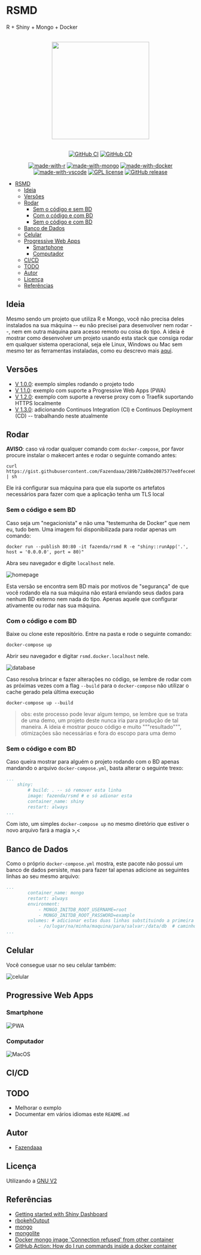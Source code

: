 # RSMD

R + Shiny + Mongo + Docker

<div align = "center">
<br>
<img src="./img/logo.png" height=260>
<br>
<br>

[![GitHub CI](https://github.com/Fazendaaa/RSMD/workflows/ci/badge.svg)](https://github.com/Fazendaaa/RSMD/.github/workflows/ci.yml)
[![GitHub CD](https://github.com/Fazendaaa/RSMD/workflows/cd/badge.svg)](https://github.com/Fazendaaa/RSMD/.github/workflows/cd.yml)

[![made-with-r](https://img.shields.io/badge/Made%20with-R-1f425f.svg?style=flat-square)](https://www.r-project.org/)
[![made-with-mongo](https://img.shields.io/badge/Made%20with-MongoDB-brightgreen?style=flat-square)](https://www.mongodb.com/)
[![made-with-docker](https://img.shields.io/badge/Made%20with-Docker-important?style=flat-square)](https://www.docker.com/)
[![made-with-vscode](https://img.shields.io/badge/made%20with-vscode-blueviolet?style=flat-square)](https://code.visualstudio.com/)
[![GPL license](https://img.shields.io/badge/License-GPL-blue.svg?style=flat-square)](https://github.com/Fazendaaa/RSMD/LICENSE.html)
[![GitHub release](https://img.shields.io/github/release/Fazendaaa/RSMD.svg?style=flat-square)](https://github.com/Fazendaaa/RSMD/releases/)

</div>

- [RSMD](#rsmd)
  - [Ideia](#ideia)
  - [Versões](#versões)
  - [Rodar](#rodar)
    - [Sem o código e sem BD](#sem-o-código-e-sem-bd)
    - [Com o código e com BD](#com-o-código-e-com-bd)
    - [Sem o código e com BD](#sem-o-código-e-com-bd)
  - [Banco de Dados](#banco-de-dados)
  - [Celular](#celular)
  - [Progressive Web Apps](#progressive-web-apps)
    - [Smartphone](#smartphone)
    - [Computador](#computador)
  - [CI/CD](#cicd)
  - [TODO](#todo)
  - [Autor](#autor)
  - [Licença](#licença)
  - [Referências](#referências)

## Ideia

Mesmo sendo um projeto que utiliza R e Mongo, você não precisa deles instalados na sua máquina -- eu não precisei para desenvolver nem rodar --, nem em outra máquina para acesso remoto ou coisa do tipo. A ideia é mostrar como desenvolver um projeto usando esta stack que consiga rodar em qualquer sistema operacional, seja ele Linux, Windows ou Mac sem mesmo ter as ferramentas instaladas, como eu descrevo mais [aqui](https://fazenda.hashnode.dev/analise-de-dados-site-banco-de-dados-tudo-no-isso-seu-pc-e-sem-precisar-instalar-o-r-shiny-e-o-mongo-ckcfwjz380058kns13oye8f03).

## Versões

- [V 1.0.0](https://github.com/Fazendaaa/RSMD/releases/tag/1.0.0): exemplo simples rodando o projeto todo
- [V 1.1.0](https://github.com/Fazendaaa/RSMD/releases/tag/1.1.0): exemplo com suporte a Progressive Web Apps (PWA)
- [V 1.2.0](https://github.com/Fazendaaa/RSMD/releases/tag/1.2.0): exemplo com suporte a reverse proxy com o Traefik suportando HTTPS localmente
- [V 1.3.0](): adicionando Continuos Integration (CI) e Continuos Deployment (CD) -- trabalhando neste atualmente

## Rodar

**AVISO**: caso vá rodar qualquer comando com `docker-compose`, por favor procure instalar o makecert antes e rodar o seguinte comando antes:

```shell
curl https://gist.githubusercontent.com/Fazendaaa/289b72a80e2087577ee0fecee06e4417/raw/3b661272a8e18f978f1ecb5dd1453da1ff5801c6/gistfile1.txt | sh
```

Ele irá configurar sua máquina para que ela suporte os artefatos necessários para fazer com que a aplicação tenha um TLS local

### Sem o código e sem BD

Caso seja um "negacionista" e não uma "testemunha de Docker" que nem eu, tudo bem. Uma imagem foi disponibilizada para rodar apenas um comando:

```shell
docker run --publish 80:80 -it fazenda/rsmd R -e "shiny::runApp('.', host = '0.0.0.0', port = 80)"
```

Abra seu navegador e digite `localhost` nele.

![homepage](./img/first.webp)

Esta versão se encontra sem BD mais por motivos de "segurança" de que você rodando ela na sua máquina não estará enviando seus dados para nenhum BD externo nem nada do tipo. Apenas aquele que configurar ativamente ou rodar nas sua máquina.

### Com o código e com BD

Baixe ou clone este repositório. Entre na pasta e rode o seguinte comando:

```shell
docker-compose up
```

Abrir seu navegador e digitar `rsmd.docker.localhost` nele.

![database](./img/second.png)

Caso resolva brincar e fazer alterações no código, se lembre de rodar com as próximas vezes com a flag `--build` para o `docker-compose` não utilizar o cache gerado pela última execução

```shell
docker-compose up --build
```

> obs: este processo pode levar algum tempo, se lembre que se trata de uma demo, um projeto deste nunca iria para produção de tal maneira. A ideia é mostrar pouco código e muito """resultado""", otimizações são necessárias e fora do escopo para uma demo

### Sem o código e com BD

Caso queira mostrar para alguém o projeto rodando com o BD apenas mandando o arquivo `docker-compose.yml`, basta alterar o seguinte trexo:

```yml
...
    shiny:
        # build: . -- só remover esta linha
        image: fazenda/rsmd # e só adionar esta
        container_name: shiny
        restart: always
...
```

Com isto, um simples `docker-compose up` no mesmo diretório que estiver o novo arquivo fará a magia >,<

## Banco de Dados

Como o próprio `docker-compose.yml` mostra, este pacote não possui um banco de dados persiste, mas para fazer tal apenas adicione as seguintes linhas ao seu mesmo arquivo:

```yml
...
        container_name: mongo
        restart: always
        environment:
            - MONGO_INITDB_ROOT_USERNAME=root
            - MONGO_INITDB_ROOT_PASSWORD=example
        volumes: # adicionar estas duas linhas substituindo a primeira parte do caminho pelo
            - /o/lugar/na/minha/maquina/para/salvar:/data/db  # caminho desejado, recomendo caminhos absolutos
...
```

## Celular

Você consegue usar no seu celular também:

![celular](./img/third.webp)

## Progressive Web Apps

### Smartphone

![PWA](https://media1.tenor.com/images/7247ed61cdad62f640f05fc08a56d607/tenor.gif?itemid=17780575)

### Computador

![MacOS](img/fourth.jpg)

## CI/CD

<!-- Documentar aqui em versão resumida -->

## TODO

- Melhorar o exmplo
- Documentar em vários idiomas este `README.md`

## Autor

- [Fazendaaa](https://github.com/Fazendaaa)

## Licença

Utilizando a [GNU V2](./LICENSE)

## Referências

- [Getting started with Shiny Dashboard](https://rstudio.github.io/shinydashboard/get_started.html)
- [rbokehOutput](https://rdrr.io/cran/rbokeh/man/rbokehOutput.html)
- [mongo](https://hub.docker.com/_/mongo)
- [mongolite](https://jeroen.github.io/mongolite/)
- [Docker mongo image 'Connection refused' from other container](https://stackoverflow.com/a/34711892/7092954)
- [GitHub Action: How do I run commands inside a docker container](https://stackoverflow.com/a/58944205/7092954)
